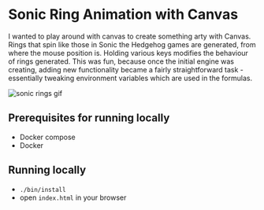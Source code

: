 # Sonic Ring Animation with Canvas

I wanted to play around with canvas to create something arty with Canvas. Rings that spin like those in Sonic the Hedgehog games are generated, from where the mouse position is. Holding various keys modifies the behaviour of rings generated. This was fun, because once the initial engine was creating, adding new functionality became a fairly straightforward task - essentially tweaking environment variables which are used in the formulas.

![sonic rings gif](./src/assets/img/sonic.gif)

## Prerequisites for running locally
- Docker compose
- Docker

## Running locally
- `./bin/install`
- open `index.html` in your browser

